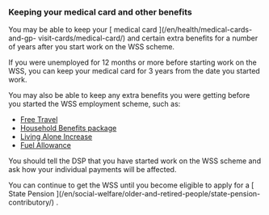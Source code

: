 ###  Keeping your medical card and other benefits

You may be able to keep your [ medical card ](/en/health/medical-cards-and-gp-
visit-cards/medical-card/) and certain extra benefits for a number of years
after you start work on the WSS scheme.

If you were unemployed for 12 months or more before starting work on the WSS,
you can keep your medical card for 3 years from the date you started work.

You may also be able to keep any extra benefits you were getting before you
started the WSS employment scheme, such as:

  * [ Free Travel ](/en/social-welfare/extra-social-welfare-benefits/free-travel/)
  * [ Household Benefits package ](/en/social-welfare/extra-social-welfare-benefits/household-benefits-package/)
  * [ Living Alone Increase ](/en/social-welfare/extra-social-welfare-benefits/living-alone-allowance/)
  * [ Fuel Allowance ](/en/social-welfare/extra-social-welfare-benefits/fuel-allowance/)

You should tell the DSP that you have started work on the WSS scheme and ask
how your individual payments will be affected.

You can continue to get the WSS until you become eligible to apply for a [
State Pension ](/en/social-welfare/older-and-retired-people/state-pension-
contributory/) .
